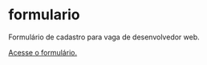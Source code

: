 # formulario
 <p>Formulário de cadastro para vaga de desenvolvedor web.</p>
 <a href="https://reuelsilva.github.io/formulario/form" target="_self">Acesse o formulário.</a>

